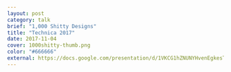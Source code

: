 ```yaml
---
layout: post
category: talk
brief: "1,000 Shitty Designs"
title: "Technica 2017"
date: 2017-11-04
cover: 1000shitty-thumb.png
color: "#666666"
external: https://docs.google.com/presentation/d/1VKCG1hZNUNYHvenEgkesTauYhWQSMBXqPYEDJP0-XnU/pub?start=false&loop=false&delayms=3000&slide=id.p
---
```

